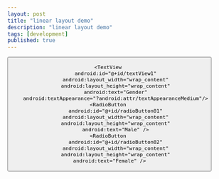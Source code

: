 ```yaml
---
layout: post
title: "linear layout demo"
description: "linear layout demo"
tags: [development]
published: true
---
```

<?xml version="1.0" encoding="utf-8"?>
<LinearLayout xmlns:android="http://schemas.android.com/apk/res/android"
    android:layout_width="match_parent"
    android:layout_height="match_parent"
    android:orientation="vertical" >
    <EditText 
        android:id="@+id/editText1"
        android:layout_width="match_parent"
        android:layout_height="wrap_content"
        android:ems="10"
        android:hint="UserName"/>
    <EditText 
        android:id="@+id/editText2"
        android:layout_width="match_parent"
        android:layout_height="wrap_content"
        android:ems="10"
        android:hint="textPassword"/>
    <Button 
        android:id="@+id/button1"
        android:layout_width="match_parent"
        android:layout_height="wrap_content"
        android:text="Button"/>
    <LinearLayout 
        android:layout_width="match_parent"
        android:layout_height="match_parent"
        >
        
    <TextView 
        android:id="@+id/textView1"
        android:layout_width="wrap_content"
        android:layout_height="wrap_content"
        android:text="Gender"
        android:textAppearance="?android:attr/textAppearanceMedium"/>
    <RadioButton 
        android:id="@+id/radioButton01"
        android:layout_width="wrap_content"
        android:layout_height="wrap_content"
        android:text="Male" />
    <RadioButton 
        android:id="@+id/radioButton02"
        android:layout_width="wrap_content"
        android:layout_height="wrap_content"
        android:text="Female" />    
    
</LinearLayout>
</LinearLayout>